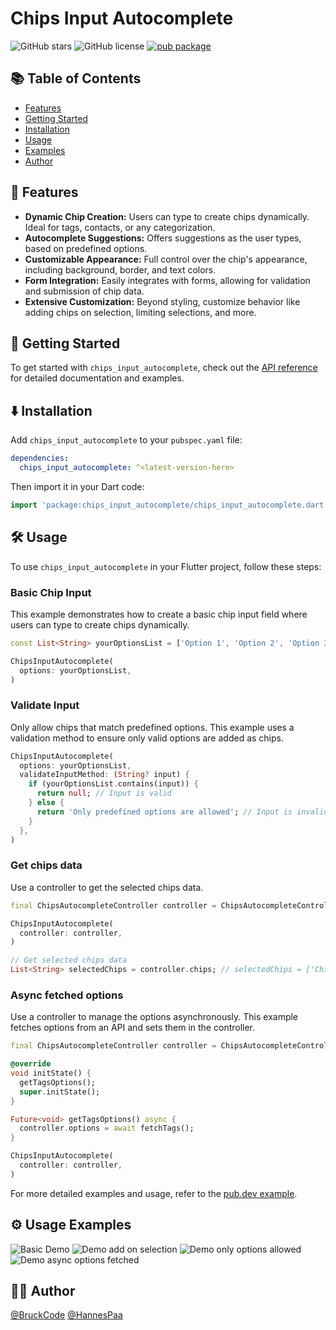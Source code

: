 # Chips Input Autocomplete

![GitHub stars](https://img.shields.io/github/stars/BruckCode/chips_input_autocomplete) ![GitHub license](https://img.shields.io/github/license/BruckCode/chips_input_autocomplete) [![pub package](https://img.shields.io/pub/v/chips_input_autocomplete.svg)](https://pub.dev/packages/chips_input_autocomplete)

## 📚 Table of Contents
- [Features](#-features)
- [Getting Started](#-getting-started)
- [Installation](#️-installation)
- [Usage](#️-usage)
- [Examples](#️-usage-examples)
- [Author](#-author)


## 🚀 Features

[//]: # (Demo under [chipsinputautocomplete.vercel.app]&#40;https://chipsinputautocomplete.vercel.app&#41;)
- **Dynamic Chip Creation:** Users can type to create chips dynamically. Ideal for tags, contacts, or any categorization.
- **Autocomplete Suggestions:** Offers suggestions as the user types, based on predefined options.
- **Customizable Appearance:** Full control over the chip's appearance, including background, border, and text colors.
- **Form Integration:** Easily integrates with forms, allowing for validation and submission of chip data.
- **Extensive Customization:** Beyond styling, customize behavior like adding chips on selection, limiting selections, and more.


## 🏁 Getting Started 
To get started with `chips_input_autocomplete`, check out the [API reference](https://pub.dev/documentation/chips_input_autocomplete/latest/chips_input_autocomplete/chips_input_autocomplete-library.html) for detailed documentation and examples.


## ⬇️ Installation 
Add `chips_input_autocomplete` to your `pubspec.yaml` file:
```yaml
dependencies:
  chips_input_autocomplete: ^<latest-version-here>
```

Then import it in your Dart code:
```dart
import 'package:chips_input_autocomplete/chips_input_autocomplete.dart';
```

## 🛠️ Usage 

To use `chips_input_autocomplete` in your Flutter project, follow these steps:

### Basic Chip Input

This example demonstrates how to create a basic chip input field where users can type to create chips dynamically.

```dart
const List<String> yourOptionsList = ['Option 1', 'Option 2', 'Option 3'];

ChipsInputAutocomplete(
  options: yourOptionsList,
)
```

### Validate Input

Only allow chips that match predefined options. This example uses a validation method to ensure only valid options are added as chips.

```dart
ChipsInputAutocomplete(
  options: yourOptionsList,
  validateInputMethod: (String? input) {
    if (yourOptionsList.contains(input)) {
      return null; // Input is valid
    } else {
      return 'Only predefined options are allowed'; // Input is invalid
    }
  },
)
```

### Get chips data

Use a controller to get the selected chips data.

```dart
final ChipsAutocompleteController controller = ChipsAutocompleteController();

ChipsInputAutocomplete(
  controller: controller,
)

// Get selected chips data
List<String> selectedChips = controller.chips; // selectedChips = ['Chiptext 1', 'Chiptext 2']
```

### Async fetched options

Use a controller to manage the options asynchronously. This example fetches options from an API and sets them in the controller.

```dart
final ChipsAutocompleteController controller = ChipsAutocompleteController();

@override
void initState() {
  getTagsOptions();
  super.initState();
}

Future<void> getTagsOptions() async {
  controller.options = await fetchTags();
}

ChipsInputAutocomplete(
  controller: controller,
)
```

For more detailed examples and usage, refer to the [pub.dev example](https://pub.dev/packages/chips_input_autocomplete/example).

## ⚙️ Usage Examples

![Basic Demo](https://raw.githubusercontent.com/BruckCode/chips_input_autocomplete/main/demo_basic.gif)
![Demo add on selection](https://raw.githubusercontent.com/BruckCode/chips_input_autocomplete/main/demo_add_on_selection.gif)
![Demo only options allowed](https://raw.githubusercontent.com/BruckCode/chips_input_autocomplete/main/demo_only_options_allowed.gif)
![Demo async options fetched](https://raw.githubusercontent.com/BruckCode/chips_input_autocomplete/main/demo_async_fetched.gif)


## 🧑‍💻 Author
[@BruckCode](https://github.com/BruckCode/) [@HannesPaa](https://github.com/HannesPaa/)